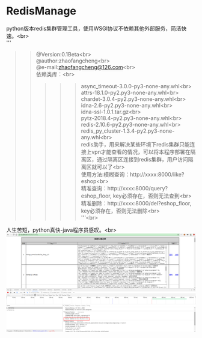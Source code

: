 # RedisManage
python版本redis集群管理工具，使用WSGI协议不依赖其他外部服务，简洁快速。\<br>  
'''
>>@Version:0.1Beta\<br>  
>>@author:zhaofangcheng\<br>    
>>@e-mail:zhaofangcheng@126.com\<br>  
>>依赖类库：\<br>  
>>>>>async_timeout-3.0.0-py3-none-any.whl\<br>  
>>>>>attrs-18.1.0-py2.py3-none-any.whl\<br>  
>>>>>chardet-3.0.4-py2.py3-none-any.whl\<br>  
>>>>>idna-2.6-py2.py3-none-any.whl\<br>  
>>>>>idna-ssl-1.0.1.tar.gz\<br>  
>>>>>pytz-2018.4-py2.py3-none-any.whl\<br>  
>>>>>redis-2.10.6-py2.py3-none-any.whl\<br>  
>>>>>redis_py_cluster-1.3.4-py2.py3-none-any.whl\<br>  
redis助手，用来解决某些环境下redis集群只能连接上vpn才能查看的情况，可以将本程序部署在隔离区，通过隔离区连接到redis集群，用户访问隔离区就可以了\<br>  
使用方法:模糊查询：http://xxxx:8000/like?eshop\<br>  
         精准查询：http://xxxx:8000/query?eshop_floor, key必须存在，否则无法查到\<br>  
         精准删除：http://xxxx:8000/del?eshop_floor, key必须存在，否则无法删除\<br>  
'''\<br>  

人生苦短，python真快-java程序员感叹。\<br>  
![Alt text](https://github.com/zhaofangcheng/RedisManage/blob/master/redisManage.png)
